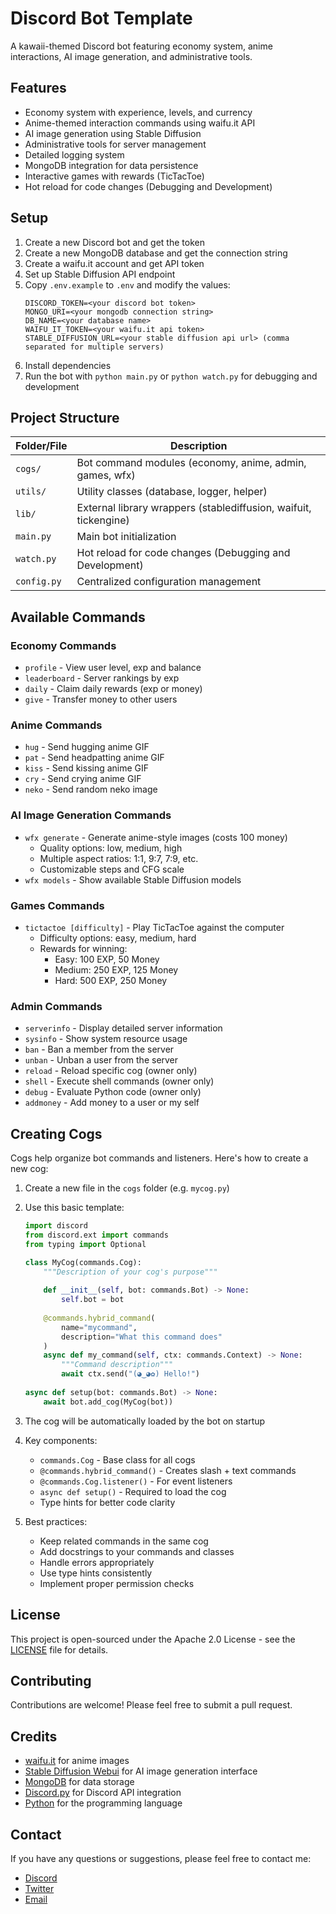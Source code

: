 # Discord Bot Template
A kawaii-themed Discord bot featuring economy system, anime interactions, AI image generation, and administrative tools.

## Features
- Economy system with experience, levels, and currency
- Anime-themed interaction commands using waifu.it API
- AI image generation using Stable Diffusion
- Administrative tools for server management
- Detailed logging system
- MongoDB integration for data persistence
- Interactive games with rewards (TicTacToe)
- Hot reload for code changes (Debugging and Development)

## Setup
1. Create a new Discord bot and get the token
2. Create a new MongoDB database and get the connection string
3. Create a waifu.it account and get API token
4. Set up Stable Diffusion API endpoint
5. Copy `.env.example` to `.env` and modify the values:
   ```
   DISCORD_TOKEN=<your discord bot token>
   MONGO_URI=<your mongodb connection string>
   DB_NAME=<your database name>
   WAIFU_IT_TOKEN=<your waifu.it api token>
   STABLE_DIFFUSION_URL=<your stable diffusion api url> (comma separated for multiple servers)
   ```
6. Install dependencies
7. Run the bot with `python main.py` or `python watch.py` for debugging and development

## Project Structure
| Folder/File | Description |
| --- | --- |
| `cogs/` | Bot command modules (economy, anime, admin, games, wfx) |
| `utils/` | Utility classes (database, logger, helper) |
| `lib/` | External library wrappers (stablediffusion, waifuit, tickengine) |
| `main.py` | Main bot initialization |
| `watch.py` | Hot reload for code changes (Debugging and Development) |
| `config.py` | Centralized configuration management |

## Available Commands

### Economy Commands
- `profile` - View user level, exp and balance
- `leaderboard` - Server rankings by exp
- `daily` - Claim daily rewards (exp or money)
- `give` - Transfer money to other users

### Anime Commands
- `hug` - Send hugging anime GIF
- `pat` - Send headpatting anime GIF
- `kiss` - Send kissing anime GIF
- `cry` - Send crying anime GIF
- `neko` - Send random neko image

### AI Image Generation Commands
- `wfx generate` - Generate anime-style images (costs 100 money)
  - Quality options: low, medium, high
  - Multiple aspect ratios: 1:1, 9:7, 7:9, etc.
  - Customizable steps and CFG scale
- `wfx models` - Show available Stable Diffusion models

### Games Commands
- `tictactoe [difficulty]` - Play TicTacToe against the computer
  - Difficulty options: easy, medium, hard
  - Rewards for winning:
    - Easy: 100 EXP, 50 Money
    - Medium: 250 EXP, 125 Money
    - Hard: 500 EXP, 250 Money

### Admin Commands
- `serverinfo` - Display detailed server information
- `sysinfo` - Show system resource usage
- `ban` - Ban a member from the server
- `unban` - Unban a user from the server
- `reload` - Reload specific cog (owner only)
- `shell` - Execute shell commands (owner only)
- `debug` - Evaluate Python code (owner only)
- `addmoney` - Add money to a user or my self

## Creating Cogs
Cogs help organize bot commands and listeners. Here's how to create a new cog:

1. Create a new file in the `cogs` folder (e.g. `mycog.py`)

2. Use this basic template:
   ```python
   import discord
   from discord.ext import commands
   from typing import Optional

   class MyCog(commands.Cog):
       """Description of your cog's purpose"""
       
       def __init__(self, bot: commands.Bot) -> None:
           self.bot = bot
           
       @commands.hybrid_command(
           name="mycommand",
           description="What this command does"
       )
       async def my_command(self, ctx: commands.Context) -> None:
           """Command description"""
           await ctx.send("(◕‿◕✿) Hello!")
           
   async def setup(bot: commands.Bot) -> None:
       await bot.add_cog(MyCog(bot))
   ```

3. The cog will be automatically loaded by the bot on startup

4. Key components:
   - `commands.Cog` - Base class for all cogs
   - `@commands.hybrid_command()` - Creates slash + text commands
   - `@commands.Cog.listener()` - For event listeners
   - `async def setup()` - Required to load the cog
   - Type hints for better code clarity

5. Best practices:
   - Keep related commands in the same cog
   - Add docstrings to your commands and classes
   - Handle errors appropriately
   - Use type hints consistently
   - Implement proper permission checks

## License
This project is open-sourced under the Apache 2.0 License - see the [LICENSE](LICENSE) file for details.

## Contributing
Contributions are welcome! Please feel free to submit a pull request.

## Credits
- [waifu.it](https://waifu.it/) for anime images
- [Stable Diffusion Webui](https://github.com/AUTOMATIC1111/stable-diffusion-webui) for AI image generation interface
- [MongoDB](https://www.mongodb.com/) for data storage
- [Discord.py](https://discord.py.org/) for Discord API integration
- [Python](https://www.python.org/) for the programming language

## Contact
If you have any questions or suggestions, please feel free to contact me:

- [Discord](https://discord.gg/HXAwkFPK5d)
- [Twitter](https://x.com/miruchigawa)
- [Email](mailto:miruchigawa@outlook.jp)
